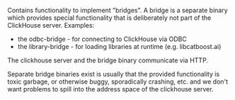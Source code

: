 Contains functionality to implement "bridges". A bridge is a separate binary which provides special functionality that is deliberately not
part of the ClickHouse server. Examples:
- the odbc-bridge - for connecting to ClickHouse via ODBC
- the library-bridge - for loading libraries at runtime (e.g. libcatboost.ai)

The clickhouse server and the bridge binary communicate via HTTP.

Separate bridge binaries exist is usually that the provided functionality is toxic garbage, or otherwise buggy, sporadically crashing, etc.
and we don't want problems to spill into the address space of the clickhouse server.
